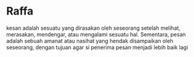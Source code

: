 # Raffa
kesan adalah sesuatu yang dirasakan oleh seseorang setelah melihat, merasakan, mendengar, atau mengalami sesuatu hal. Sementara, pesan adalah sebuah amanat atau nasihat yang hendak disampaikan oleh seseorang, dengan tujuan agar si penerima pesan menjadi lebih baik lagi
